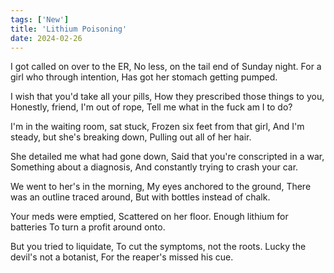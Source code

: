 ```yaml
---
tags: ['New']
title: 'Lithium Poisoning'
date: 2024-02-26
---
```


I got called on over to the ER,
No less, on the tail end of Sunday night.
For a girl who through intention,
Has got her stomach getting pumped.

I wish that you'd take all your pills,
How they prescribed those things to you,
Honestly, friend, I'm out of rope,
Tell me what in the fuck am I to do?

I'm in the waiting room, sat stuck,
Frozen six feet from that girl,
And I'm steady, but she's breaking down,
Pulling out all of her hair.

She detailed me what had gone down,
Said that you're conscripted in a war,
Something about a diagnosis,
And constantly trying to crash your car.

We went to her's in the morning,
My eyes anchored to the ground,
There was an outline traced around,
But with bottles instead of chalk.

Your meds were emptied,
Scattered on her floor.
Enough lithium for batteries
To turn a profit around onto.

But you tried to liquidate,
To cut the symptoms, not the roots.
Lucky the devil's not a botanist,
For the reaper's missed his cue.
